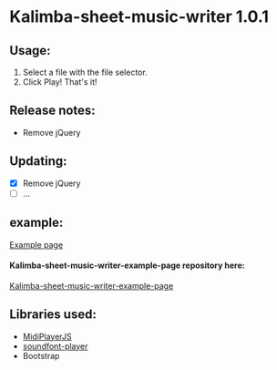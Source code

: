 # Kalimba-sheet-music-writer 1.0.1
## Usage:
1. Select a file with the file selector.
2. Click Play!
That's it!
## Release notes:
* Remove jQuery
## Updating:
- [x] Remove jQuery
- [ ] ...
## example:
<!--[Example page](https://urobot2011.github.io/Kalimba-sheet-music-writer/ "Example page")-->
[Example page](https://urobot2011.github.io/Kalimba-sheet-music-writer-example-page/V1.0.1/ "Example page")
#### Kalimba-sheet-music-writer-example-page repository here:
[Kalimba-sheet-music-writer-example-page](https://github.com/urobot2011/Kalimba-sheet-music-writer-example-page "Kalimba-sheet-music-writer-example-page")
## Libraries used:
* [MidiPlayerJS](https://github.com/grimmdude/MidiPlayerJS "https://github.com/grimmdude/MidiPlayerJS")
* [soundfont-player](https://github.com/danigb/soundfont-player "https://github.com/danigb/soundfont-player")
* Bootstrap
